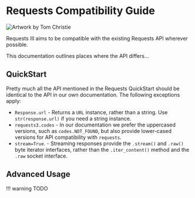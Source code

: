 # Requests Compatibility Guide

![Artwork by Tom Christie](img/compatibility.jpg)

Requests III aims to be compatible with the existing Requests API wherever possible.

This documentation outlines places where the API differs...

## QuickStart

Pretty much all the API mentioned in the Requests QuickStart should be identical
to the API in our own documentation. The following exceptions apply:

* `Response.url` - Returns a `URL` instance, rather than a string. Use `str(response.url)` if you need a string instance.
* `requests3.codes` - In our documentation we prefer the uppercased versions, such as `codes.NOT_FOUND`,
but also provide lower-cased versions for API compatibility with `requests`.
* `stream=True`. - Streaming responses provide the `.stream()` and `.raw()` byte iterator interfaces, rather than the `.iter_content()` method and the `.raw` socket interface.

## Advanced Usage

!!! warning
    TODO
